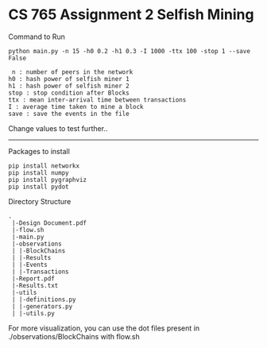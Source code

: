 # CS 765 Assignment 2 Selfish Mining

Command to Run

```
python main.py -n 15 -h0 0.2 -h1 0.3 -I 1000 -ttx 100 -stop 1 --save False
```

```
 n : number of peers in the network
h0 : hash power of selfish miner 1
h1 : hash power of selfish miner 2
stop : stop condition after Blocks
ttx : mean inter-arrival time between transactions
I : average time taken to mine a block
save : save the events in the file
```

Change values to test further.. 

---

Packages to install 

```
pip install networkx
pip install numpy
pip install pygraphviz
pip install pydot
```

Directory Structure 

```
.
 |-Design Document.pdf
 |-flow.sh
 |-main.py
 |-observations
 | |-BlockChains
 | |-Results
 | |-Events
 | |-Transactions
 |-Report.pdf
 |-Results.txt
 |-utils
 | |-definitions.py
 | |-generators.py
 | |-utils.py
```

For more visualization, you can use the dot files present in ./observations/BlockChains with flow.sh